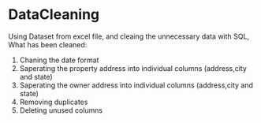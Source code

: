 # DataCleaning
Using Dataset from excel file,
and cleaing the unnecessary data with SQL,
What has been cleaned:
1) Chaning the date  format
2) Saperating the property address into individual columns (address,city and state)
3) Saperating the owner address into individual columns (address,city and state)
4) Removing duplicates
5) Deleting unused columns

